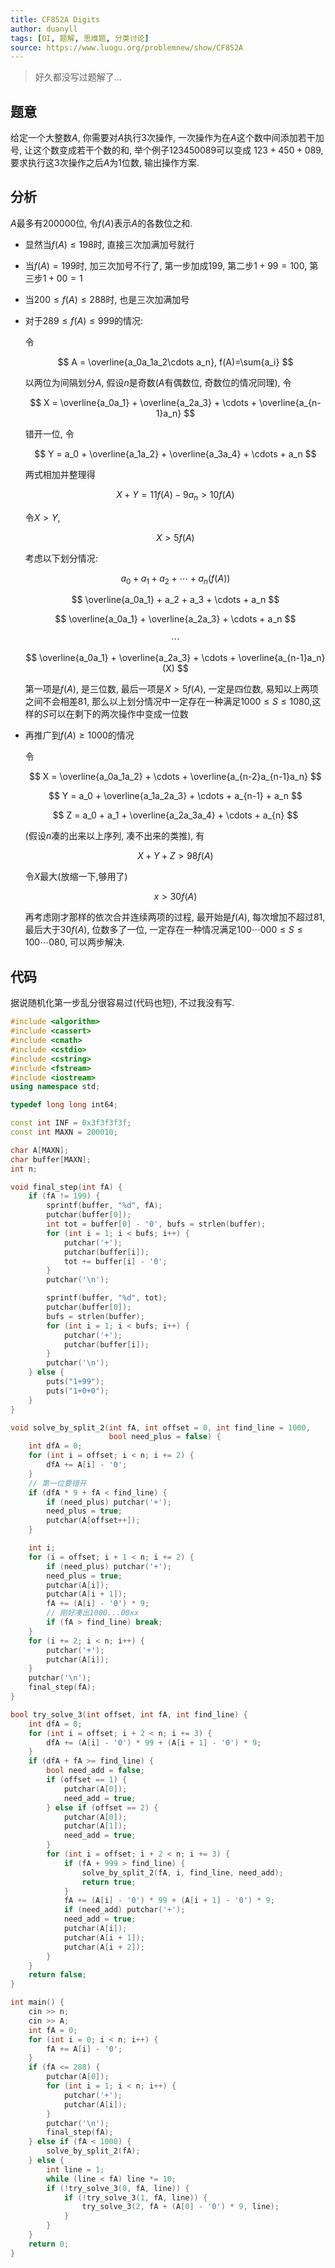 ```yaml
---
title: CF852A Digits
author: duanyll
tags: [OI, 题解, 思维题, 分类讨论]
source: https://www.luogu.org/problemnew/show/CF852A
---
```


> 好久都没写过题解了...

## 题意

给定一个大整数$A$, 你需要对$A$执行$3$次操作, 一次操作为在$A$这个数中间添加若干加号, 让这个数变成若干个数的和, 举个例子$123450089$可以变成 $123+450+089$, 要求执行这$3$次操作之后$A$为$1$位数, 输出操作方案.

## 分析

$A$最多有$200000$位, 令$f(A)$表示$A$的各数位之和.

- 显然当$f(A)\leq198$时, 直接三次加满加号就行
- 当$f(A)=199$时, 加三次加号不行了, 第一步加成$199$, 第二步$1+99=100$, 第三步$1+00=1$
- 当$200\leq f(A)\leq288$时, 也是三次加满加号
- 对于$289\leq f(A)\leq999$的情况:
  
    令

    $$
    A = \overline{a_0a_1a_2\cdots a_n}, f(A)=\sum{a_i}
    $$

    以两位为间隔划分$A$, 假设$n$是奇数($A$有偶数位, 奇数位的情况同理), 令

    $$
    X = \overline{a_0a_1} + \overline{a_2a_3} + \cdots + \overline{a_{n-1}a_n}
    $$

    错开一位, 令

    $$
    Y = a_0 + \overline{a_1a_2} + \overline{a_3a_4} + \cdots + a_n
    $$

    两式相加并整理得

    $$
    X+Y = 11f(A)-9a_n > 10f(A)
    $$

    令$X>Y$,

    $$
    X>5f(A)
    $$

    考虑以下划分情况:

    $$
    a_0+a_1+a_2+\cdots+a_n (f(A))
    $$

    $$
    \overline{a_0a_1} + a_2 + a_3 + \cdots + a_n
    $$

    $$
    \overline{a_0a_1} + \overline{a_2a_3} + \cdots + a_n
    $$

    $$
    \cdots
    $$

    $$
    \overline{a_0a_1} + \overline{a_2a_3} + \cdots + \overline{a_{n-1}a_n}(X)
    $$

    第一项是$f(A)$, 是三位数, 最后一项是$X>5f(A)$, 一定是四位数, 易知以上两项之间不会相差$81$, 那么以上划分情况中一定存在一种满足$1000\leq S\leq 1080$,这样的$S$可以在剩下的两次操作中变成一位数

- 再推广到$f(A)\geq1000$的情况

    令

    $$
    X = \overline{a_0a_1a_2} + \cdots + \overline{a_{n-2}a_{n-1}a_n}
    $$

    $$
    Y = a_0 + \overline{a_1a_2a_3} + \cdots + a_{n-1} + a_n
    $$

    $$
    Z = a_0 + a_1 + \overline{a_2a_3a_4} + \cdots + a_{n}
    $$

    (假设$n$凑的出来以上序列, 凑不出来的类推), 有

    $$
    X + Y + Z > 98f(A)
    $$

    令$X$最大(放缩一下,够用了)

    $$
    x > 30f(A)
    $$
    
    再考虑刚才那样的依次合并连续两项的过程, 最开始是$f(A)$, 每次增加不超过$81$, 最后大于$30f(A)$, 位数多了一位, 一定存在一种情况满足$100\cdots000\leq S \leq 100\cdots080$, 可以两步解决.

## 代码

据说随机化第一步乱分很容易过(代码也短), 不过我没有写.

```cpp
#include <algorithm>
#include <cassert>
#include <cmath>
#include <cstdio>
#include <cstring>
#include <fstream>
#include <iostream>
using namespace std;

typedef long long int64;

const int INF = 0x3f3f3f3f;
const int MAXN = 200010;

char A[MAXN];
char buffer[MAXN];
int n;

void final_step(int fA) {
    if (fA != 199) {
        sprintf(buffer, "%d", fA);
        putchar(buffer[0]);
        int tot = buffer[0] - '0', bufs = strlen(buffer);
        for (int i = 1; i < bufs; i++) {
            putchar('+');
            putchar(buffer[i]);
            tot += buffer[i] - '0';
        }
        putchar('\n');

        sprintf(buffer, "%d", tot);
        putchar(buffer[0]);
        bufs = strlen(buffer);
        for (int i = 1; i < bufs; i++) {
            putchar('+');
            putchar(buffer[i]);
        }
        putchar('\n');
    } else {
        puts("1+99");
        puts("1+0+0");
    }
}

void solve_by_split_2(int fA, int offset = 0, int find_line = 1000,
                      bool need_plus = false) {
    int dfA = 0;
    for (int i = offset; i < n; i += 2) {
        dfA += A[i] - '0';
    }
    // 第一位要错开
    if (dfA * 9 + fA < find_line) {
        if (need_plus) putchar('+');
        need_plus = true;
        putchar(A[offset++]);
    }

    int i;
    for (i = offset; i + 1 < n; i += 2) {
        if (need_plus) putchar('+');
        need_plus = true;
        putchar(A[i]);
        putchar(A[i + 1]);
        fA += (A[i] - '0') * 9;
        // 刚好凑出1000...00xx
        if (fA > find_line) break;
    }
    for (i += 2; i < n; i++) {
        putchar('+');
        putchar(A[i]);
    }
    putchar('\n');
    final_step(fA);
}

bool try_solve_3(int offset, int fA, int find_line) {
    int dfA = 0;
    for (int i = offset; i + 2 < n; i += 3) {
        dfA += (A[i] - '0') * 99 + (A[i + 1] - '0') * 9;
    }
    if (dfA + fA >= find_line) {
        bool need_add = false;
        if (offset == 1) {
            putchar(A[0]);
            need_add = true;
        } else if (offset == 2) {
            putchar(A[0]);
            putchar(A[1]);
            need_add = true;
        }
        for (int i = offset; i + 2 < n; i += 3) {
            if (fA + 999 > find_line) {
                solve_by_split_2(fA, i, find_line, need_add);
                return true;
            }
            fA += (A[i] - '0') * 99 + (A[i + 1] - '0') * 9;
            if (need_add) putchar('+');
            need_add = true;
            putchar(A[i]);
            putchar(A[i + 1]);
            putchar(A[i + 2]);
        }
    }
    return false;
}

int main() {
    cin >> n;
    cin >> A;
    int fA = 0;
    for (int i = 0; i < n; i++) {
        fA += A[i] - '0';
    }
    if (fA <= 288) {
        putchar(A[0]);
        for (int i = 1; i < n; i++) {
            putchar('+');
            putchar(A[i]);
        }
        putchar('\n');
        final_step(fA);
    } else if (fA < 1000) {
        solve_by_split_2(fA);
    } else {
        int line = 1;
        while (line < fA) line *= 10;
        if (!try_solve_3(0, fA, line)) {
            if (!try_solve_3(1, fA, line)) {
                try_solve_3(2, fA + (A[0] - '0') * 9, line);
            }
        }
    }
    return 0;
}
```